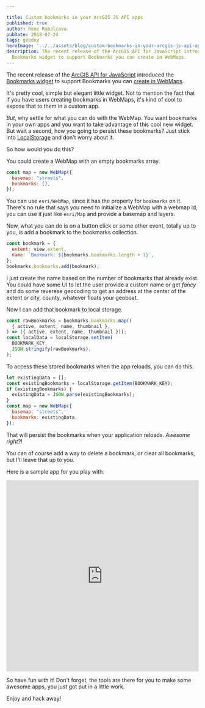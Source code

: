 ```yaml
---

title: Custom bookmarks in your ArcGIS JS API apps
published: true
author: Rene Rubalcava
pubDate: 2018-07-24
tags: geodev
heroImage: '../../assets/blog/custom-bookmarks-in-your-arcgis-js-api-apps/images/bookmark-widget.jpg'
description: The recent release of the ArcGIS API for JavaScript introduced the
  Bookmarks widget to support Bookmarks you can create in WebMaps.
---
```


The recent release of the
[ArcGIS API for JavaScript](https://developers.arcgis.com/javascript/latest/index.html)
introduced the
[Bookmarks widget](https://developers.arcgis.com/javascript/latest/sample-code/widgets-bookmarks/index.html)
to support Bookmarks you can
[create in WebMaps](http://doc.arcgis.com/en/arcgis-online/create-maps/bookmark.htm).

It's pretty cool, simple but elegant little widget. Not to mention the fact that
if you have users creating bookmarks in WebMaps, it's kind of cool to expose
that to them in a custom app.

_But_, why settle for what you can do with the WebMap. You want bookmarks in
your own apps and you want to take advantage of this cool new widget. But wait a
second, how you going to persist these bookmarks? Just stick into
[LocalStorage](https://developer.mozilla.org/en-US/docs/Web/API/Window/localStorage)
and don't worry about it.

So how would you do this?

You could create a WebMap with an empty bookmarks array.

```js
const map = new WebMap({
  basemap: "streets",
  bookmarks: [],
});
```

You can use `esri/WebMap`, since it has the property for `bookmarks` on it.
There's no rule that says you need to initialize a WebMap with a webmap id, you
can use it just like `esri/Map` and provide a basemap and layers.

Now, what you can do is on a button click or some other event, totally up to
you, is add a bookmark to the bookmarks collection.

```js
const bookmark = {
  extent: view.extent,
  name: `Bookmark: ${bookmarks.bookmarks.length + 1}`,
};
bookmarks.bookmarks.add(bookmark);
```

I just create the name based on the number of bookmarks that already exist. You
could have some UI to let the user provide a custom name or get _fancy_ and do
some reverese geocoding to get an address at the center of the extent or city,
county, whatever floats your geoboat.

Now I can add that bookmark to local storage.

```js
const rawBookmarks = bookmarks.bookmarks.map((
  { active, extent, name, thumbnail },
) => ({ active, extent, name, thumbnail }));
const localData = localStorage.setItem(
  BOOKMARK_KEY,
  JSON.stringify(rawBookmarks),
);
```

To access these stored bookmarks when the app reloads, you can do this.

```js
let existingData = [];
const existingBookmarks = localStorage.getItem(BOOKMARK_KEY);
if (existingBookmarks) {
  existingData = JSON.parse(existingBookmarks);
}
const map = new WebMap({
  basemap: "streets",
  bookmarks: existingData,
});
```

That will persist the bookmarks when your application reloads. _Awesome right?!_

You can of course add a way to delete a bookmark, or clear all bookmarks, but
I'll leave that up to you.

Here is a sample app for you play with.

<iframe height="500" style="width: 100%;" scrolling="no" title="Local bookmarks" src="https://codepen.io/odoe/embed/QxrEVX?height=500&theme-id=39013&default-tab=js,result" frameborder="no" loading="lazy" allowtransparency="true" allowfullscreen="true">
  See the Pen <a href='https://codepen.io/odoe/pen/QxrEVX'>Local bookmarks</a> by Rene Rubalcava
  (<a href='https://codepen.io/odoe'>@odoe</a>) on <a href='https://codepen.io'>CodePen</a>.
</iframe>

So have fun with it! Don't forget, the tools are there for you to make some
awesome apps, you just got put in a little work.

Enjoy and hack away!
